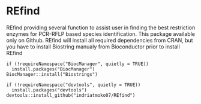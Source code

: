 # REfind
REfind providing several function to assist user in finding the best restriction enzymes for PCR-RFLP based species identification. 
This package available only on Github. REfind will install all required dependencies from CRAN, but you have to install Biostring manualy from Bioconductor prior to install REfind

```
if (!requireNamespace("BiocManager", quietly = TRUE))
  install.packages("BiocManager")
BiocManager::install("Biostrings")

if (!requireNamespace("devtools", quietly = TRUE))
  install.packages("devtools")
devtools::install_github("indriatmoko07/REfind")

```
